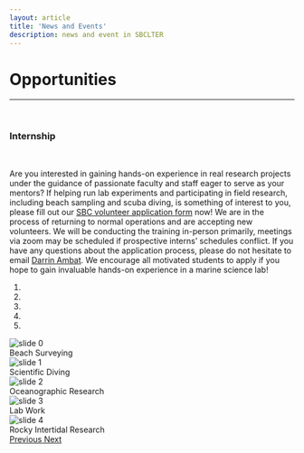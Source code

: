 ```yaml
---
layout: article
title: 'News and Events'
description: news and event in SBCLTER
---
```


<div id="main-container">
<div class="container-fluid">

<h1>Opportunities </h1>

<hr/>
<br>
<h3>Internship</h3>
<br>
<div style="position: bottom: 5px;">
     <p>Are you interested in gaining hands-on experience in real research projects under the guidance of passionate faculty and staff eager to serve as your mentors? If helping run lab experiments and participating in field research, including beach sampling and scuba diving, is something of interest to you, please fill out our <a href="{{site.baseurl}}/external/Documents/Other/Volunteer_Application_and_Waiver.pdf">SBC volunteer application form</a> now! We are in the process of returning to normal operations and are accepting new volunteers. We will be conducting the training in-person primarily, meetings via zoom may be scheduled if prospective interns’ schedules conflict. If you have any questions about the application process, please do not hesitate to email <a href="mailto:dambat@ucsb.edu" target="_blank">Darrin Ambat</a>. We encourage all motivated students to apply if you hope to gain invaluable hands-on experience in a marine science lab!</p>

 <div class="col-md">

<div id="carouselExampleIndicators" class="carousel slide" data-ride="carousel">
  <ol class="carousel-indicators">
    <li data-target="#carouselExampleIndicators" data-slide-to="0" class="active"></li>
    <li data-target="#carouselExampleIndicators" data-slide-to="1"></li>
    <li data-target="#carouselExampleIndicators" data-slide-to="2"></li>
    <li data-target="#carouselExampleIndicators" data-slide-to="3"></li>
    <li data-target="#carouselExampleIndicators" data-slide-to="4"></li>

  </ol>
  <div class="carousel-inner">
    <div class="carousel-item active">
      <img class="d-block w-100" src="/assets/img/education/SEEDS07Beachactivity.jpg" alt="slide 0">
      <div class="carousel-caption d-none d-md-block">
        <div class="title">Beach Surveying</div>
      </div>
     </div>
     <div class="carousel-item">
      <img class="d-block w-100" src="/assets/img/community/KaitlinJ.jpeg" alt="slide 1">
      <div class="carousel-caption d-none d-md-block">
        <div class="title">Scientific Diving</div>
      </div>
    </div>
    <div class="carousel-item">
      <img class="d-block w-100" src="/assets/img/community/launch_instrument2.jpg" alt="slide 2">
      <div class="carousel-caption d-none d-md-block">
        <div class="title">Oceanographic Research</div>
      </div>
    </div>
    <div class="carousel-item">
      <img class="d-block w-100" src="/assets/img/community/Lab_algae_sorting.jpg" alt="slide 3">
      <div class="carousel-caption d-none d-md-block">
        <div class="title">Lab Work</div>
      </div>
    </div>
   <div class="carousel-item">
      <img class="d-block w-100" src="/assets/img/community/RockyIntertidalActivity.jpg" alt="slide 4">
      <div class="carousel-caption d-none d-md-block">
        <div class="title">Rocky Intertidal Research</div>
      </div>
    </div>
  </div>
  <a class="carousel-control-prev" href="#carouselExampleIndicators" role="button" data-slide="prev">
    <span class="carousel-control-prev-icon" aria-hidden="true"></span>
    <span class="sr-only">Previous</span>
  </a>
  <a class="carousel-control-next" href="#carouselExampleIndicators" role="button" data-slide="next">
    <span class="carousel-control-next-icon" aria-hidden="true"></span>
    <span class="sr-only">Next</span>
  </a>
</div>

</div>
</div>



</div>

